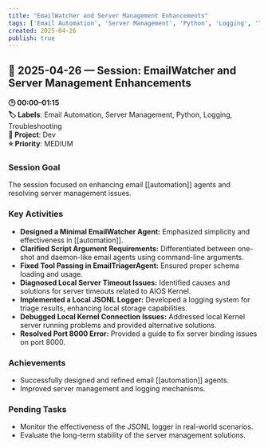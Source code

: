 ```yaml
---
title: "EmailWatcher and Server Management Enhancements"
tags: ['Email Automation', 'Server Management', 'Python', 'Logging', 'Troubleshooting']
created: 2025-04-26
publish: true
---
```


## 📅 2025-04-26 — Session: EmailWatcher and Server Management Enhancements

**🕒 00:00–01:15**  
**🏷️ Labels**: Email Automation, Server Management, Python, Logging, Troubleshooting  
**📂 Project**: Dev  
**⭐ Priority**: MEDIUM  


### Session Goal
The session focused on enhancing email [[automation]] agents and resolving server management issues.

### Key Activities
- **Designed a Minimal EmailWatcher Agent:** Emphasized simplicity and effectiveness in [[automation]].
- **Clarified Script Argument Requirements:** Differentiated between one-shot and daemon-like email agents using command-line arguments.
- **Fixed Tool Passing in EmailTriagerAgent:** Ensured proper schema loading and usage.
- **Diagnosed Local Server Timeout Issues:** Identified causes and solutions for server timeouts related to AIOS Kernel.
- **Implemented a Local JSONL Logger:** Developed a logging system for triage results, enhancing local storage capabilities.
- **Debugged Local Kernel Connection Issues:** Addressed local Kernel server running problems and provided alternative solutions.
- **Resolved Port 8000 Error:** Provided a guide to fix server binding issues on port 8000.

### Achievements
- Successfully designed and refined email [[automation]] agents.
- Improved server management and logging mechanisms.

### Pending Tasks
- Monitor the effectiveness of the JSONL logger in real-world scenarios.
- Evaluate the long-term stability of the server management solutions.
